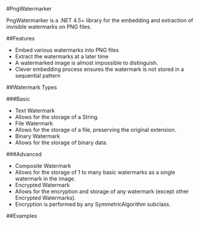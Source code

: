 #PngWatermarker 


PngWatermarker is a .NET 4.5+ library for the embedding and extraction of invisible watermarks on PNG files.

##Features

  - Embed various watermarks into PNG files
  - Extract the watermarks at a later time
  - A watermarked image is almost impossible to distinguish.
  - Clever embedding process ensures the watermark is not stored in a sequential pattern

##Watermark Types

###Basic
* Text Watermark
 * Allows for the storage of a String.
* File Watermark
 * Allows for the storage of a file, preserving the original extension.
* Binary Watermark
 * Allows for the storage of binary data. 

###Advanced
* Composite Watermark
 * Allows for the storage of 1 to many basic watermarks as a single watermark in the image.
* Encrypted Watermark
 * Allows for the encryption and storage of any watermark (except other Encrypted Watermarks).
 * Encryption is performed by any SymmetricAlgorithm subclass.

##Examples
